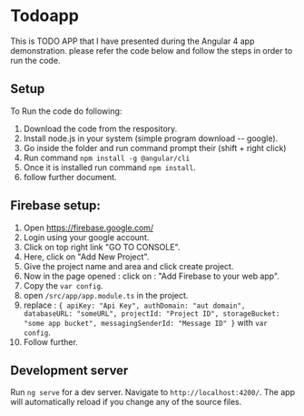 # Todoapp

This is TODO APP that I have presented during the Angular 4 app demonstration. please refer the code below and follow the steps in order to run the code. 

## Setup 

To Run the code do following: 

1) Download the code from the respository. 
2) Install node.js in your system (simple program download -- google).
3) Go inside the folder and run command prompt their (shift + right click) 
4) Run command `npm install -g @angular/cli `
5) Once it is installed run command `npm install`.
6) follow further document. 

## Firebase setup: 

1) Open https://firebase.google.com/ 
2) Login using your google account.
2) Click on top right link "GO TO CONSOLE".
3) Here, click on "Add New Project".
4) Give the project name and area and click create project.
5) Now in the page opened : click on : "Add Firebase to your web app".
6) Copy the `var config`.
7) open `/src/app/app.module.ts` in the project.
8) replace : 
`{
  apiKey: "Api Key",
  authDomain: "aut domain",
  databaseURL: "someURL",
  projectId: "Project ID",
  storageBucket: "some app bucket",
  messagingSenderId: "Message ID"
}`
with `var config`.
10) Follow further.


## Development server

Run `ng serve` for a dev server. Navigate to `http://localhost:4200/`. The app will automatically reload if you change any of the source files.
